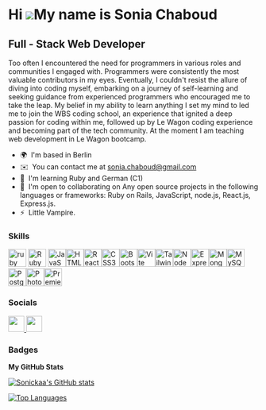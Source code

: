 Hi ![](https://user-images.githubusercontent.com/18350557/176309783-0785949b-9127-417c-8b55-ab5a4333674e.gif)My name is Sonia Chaboud
=====================================================================================================================================

Full - Stack Web Developer
--------------------------

Too often I encountered the need for programmers in various roles and communities I engaged with. Programmers were consistently the most valuable contributors in my eyes. Eventually, I couldn't resist the allure of diving into coding myself, embarking on a journey of self-learning and seeking guidance from experienced programmers who encouraged me to take the leap. My belief in my ability to learn anything I set my mind to led me to join the WBS coding school, an experience that ignited a deep passion for coding within me, followed up by Le Wagon coding experience and becoming part of the tech community. 
At the moment I am teaching web development in Le Wagon bootcamp.

* 🌍  I'm based in Berlin
* ✉️  You can contact me at [sonia.chaboud@gmail.com](mailto:sonia.chaboud@gmail.com)
* 🧠  I'm learning Ruby and German (C1)
* 🤝  I'm open to collaborating on Any open source projects in the following languages or frameworks: Ruby on Rails, JavaScript, node.js, React.js, Express.js.
* ⚡  Little Vampire.

### Skills


<p align="left">
<a href="https://developer.mozilla.org/en-US/docs/Glossary/Ruby" target="_blank" rel="noreferrer"><img src="https://raw.githubusercontent.com/danielcranney/readme-generator/main/public/icons/skills/ruby-colored.svg" width="36" alt="ruby" /></a>
<a href="https://rubyonrails.org/" target="_blank" rel="noreferrer"><img src="https://upload.wikimedia.org/wikipedia/commons/6/62/Ruby_On_Rails_Logo.svg" width="36" height="36" alt="RubyOnRails" /></a>
<a href="https://developer.mozilla.org/en-US/docs/Web/JavaScript" target="_blank" rel="noreferrer"><img src="https://raw.githubusercontent.com/danielcranney/readme-generator/main/public/icons/skills/javascript-colored.svg" width="36" height="36" alt="JavaScript" /></a><a href="https://developer.mozilla.org/en-US/docs/Glossary/HTML5" target="_blank" rel="noreferrer"><img src="https://raw.githubusercontent.com/danielcranney/readme-generator/main/public/icons/skills/html5-colored.svg" width="36" height="36" alt="HTML5" /></a><a href="https://reactjs.org/" target="_blank" rel="noreferrer"><img src="https://raw.githubusercontent.com/danielcranney/readme-generator/main/public/icons/skills/react-colored.svg" width="36" height="36" alt="React" /></a><a href="https://www.w3.org/TR/CSS/#css" target="_blank" rel="noreferrer"><img src="https://raw.githubusercontent.com/danielcranney/readme-generator/main/public/icons/skills/css3-colored.svg" width="36" height="36" alt="CSS3" /></a><a href="https://getbootstrap.com/" target="_blank" rel="noreferrer"><img src="https://raw.githubusercontent.com/danielcranney/readme-generator/main/public/icons/skills/bootstrap-colored.svg" width="36" height="36" alt="Bootstrap" /></a><a href="https://vitejs.dev/" target="_blank" rel="noreferrer"><img src="https://raw.githubusercontent.com/danielcranney/readme-generator/main/public/icons/skills/vite-colored.svg" width="36" height="36" alt="Vite" /></a><a href="https://tailwindcss.com/" target="_blank" rel="noreferrer"><img src="https://raw.githubusercontent.com/danielcranney/readme-generator/main/public/icons/skills/tailwindcss-colored.svg" width="36" height="36" alt="TailwindCSS" /></a><a href="https://nodejs.org/en/" target="_blank" rel="noreferrer"><img src="https://raw.githubusercontent.com/danielcranney/readme-generator/main/public/icons/skills/nodejs-colored.svg" width="36" height="36" alt="NodeJS" /></a><a href="https://expressjs.com/" target="_blank" rel="noreferrer"><img src="https://raw.githubusercontent.com/danielcranney/readme-generator/main/public/icons/skills/express-colored.svg" width="36" height="36" alt="Express" /></a><a href="https://www.mongodb.com/" target="_blank" rel="noreferrer"><img src="https://raw.githubusercontent.com/danielcranney/readme-generator/main/public/icons/skills/mongodb-colored.svg" width="36" height="36" alt="MongoDB" /></a><a href="https://www.mysql.com/" target="_blank" rel="noreferrer"><img src="https://raw.githubusercontent.com/danielcranney/readme-generator/main/public/icons/skills/mysql-colored.svg" width="36" height="36" alt="MySQL" /></a><a href="https://www.postgresql.org/" target="_blank" rel="noreferrer"><img src="https://raw.githubusercontent.com/danielcranney/readme-generator/main/public/icons/skills/postgresql-colored.svg" width="36" height="36" alt="PostgreSQL" /></a><a href="https://www.adobe.com/uk/products/photoshop.html" target="_blank" rel="noreferrer"><img src="https://raw.githubusercontent.com/danielcranney/readme-generator/main/public/icons/skills/photoshop-colored.svg" width="36" height="36" alt="Photoshop" /></a><a href="https://www.adobe.com/uk/products/premiere.html" target="_blank" rel="noreferrer"><img src="https://raw.githubusercontent.com/danielcranney/readme-generator/main/public/icons/skills/premierepro-colored.svg" width="36" height="36" alt="Premiere Pro" /></a>
</p>


### Socials

<p align="left"> <a href="https://www.github.com/Sonickaa" target="_blank" rel="noreferrer"> <picture> <source media="(prefers-color-scheme: dark)" srcset="https://raw.githubusercontent.com/danielcranney/readme-generator/main/public/icons/socials/github-dark.svg" /> <source media="(prefers-color-scheme: light)" srcset="https://raw.githubusercontent.com/danielcranney/readme-generator/main/public/icons/socials/github.svg" /> <img src="https://raw.githubusercontent.com/danielcranney/readme-generator/main/public/icons/socials/github.svg" width="32" height="32" /> </picture> </a> <a href="https://www.linkedin.com/in/sonia-chaboud" target="_blank" rel="noreferrer"> <picture> <source media="(prefers-color-scheme: dark)" srcset="https://raw.githubusercontent.com/danielcranney/readme-generator/main/public/icons/socials/linkedin-dark.svg" /> <source media="(prefers-color-scheme: light)" srcset="https://raw.githubusercontent.com/danielcranney/readme-generator/main/public/icons/socials/linkedin.svg" /> <img src="https://raw.githubusercontent.com/danielcranney/readme-generator/main/public/icons/socials/linkedin.svg" width="32" height="32" /> </picture> </a></p>

### Badges

<b>My GitHub Stats</b>

<a href="http://www.github.com/Sonickaa"><img src="https://github-readme-stats.vercel.app/api?username=Sonickaa&show_icons=true&hide=&count_private=true&title_color=6366f1&text_color=ec4899&icon_color=facc15&bg_color=0f172a&hide_border=true&show_icons=true" alt="Sonickaa's GitHub stats" /></a>

<a href="https://github.com/Sonickaa" align="left"><img src="https://github-readme-stats.vercel.app/api/top-langs/?username=Sonickaa&langs_count=10&title_color=6366f1&text_color=ec4899&icon_color=facc15&bg_color=0f172a&hide_border=true&locale=en&custom_title=Top%20%Languages" alt="Top Languages" /></a>
